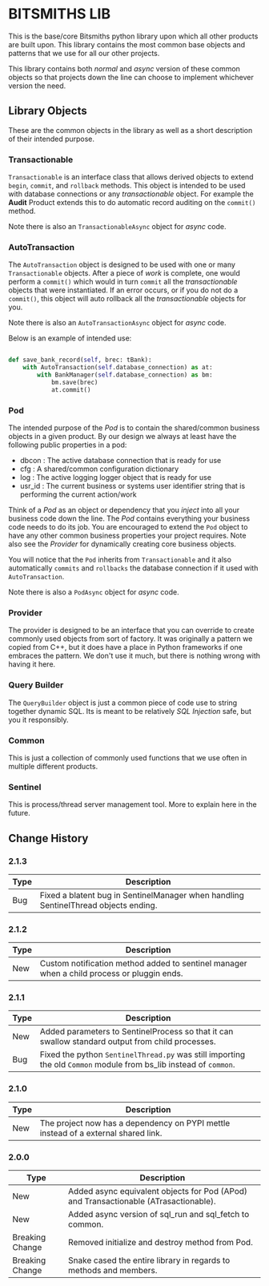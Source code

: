 # BITSMITHS LIB #

This is the base/core Bitsmiths python library upon which all other products are built upon. This library contains the most
common base objects and patterns that we use for all our other projects.

This library contains both *normal* and *async* version of these common objects so that projects down the line can choose to
implement whichever version the need.


## Library Objects ##

These are the common objects in the library as well as a short description of their intended purpose.

### Transactionable ###

`Transactionable` is an interface class that allows derived objects to extend `begin`, `commit`, and `rollback`
methods. This object is intended to be used with database connections or any *transactionable* object. For example the
**Audit** Product extends this to do automatic record auditing on the `commit()` method.

Note there is also an `TransactionableAsync` object for *async* code.

### AutoTransaction ###

The `AutoTransaction` object is designed to be used with one or many `Transactionable` objects. After a piece of
*work* is complete, one would perform a `commit()` which would in turn `commit` all the *transactionable* objects that
were instantiated. If an error occurs, or if you do not do a `commit()`, this object will auto rollback all
the *transactionable* objects for you.

Note there is also an `AutoTransactionAsync` object for *async* code.

Below is an example of intended use:

```python

def save_bank_record(self, brec: tBank):
	with AutoTransaction(self.database_connection) as at:
		with BankManager(self.database_connection) as bm:
			bm.save(brec)
			at.commit()

```

### Pod ###

The intended purpose of the *Pod* is to contain the shared/common business objects in a given product. By our
design we always at least have the following public properties in a pod:

- dbcon : The active database connection that is ready for use
- cfg : A shared/common configuration dictionary
- log : The active logging logger object that is ready for use
- usr_id : The current business or systems user identifier string that is performing the current action/work

Think of a *Pod* as an object or dependency that you *inject* into all your business code down the line. The *Pod* contains
everything your business code needs to do its job. You are encouraged to extend the `Pod` object to have
any other common business properties your project requires.  Note also see the *Provider* for dynamically creating
core business objects.

You will notice that the `Pod` inherits from `Transactionable` and it also automatically `commits` and `rollbacks` the
database connection if it used with `AutoTransaction`.

Note there is also a `PodAsync` object for *async* code.

### Provider ###

The provider is designed to be an interface that you can override to create commonly used objects from sort
of factory.  It was originally a pattern we copied from C++, but it does have a place in Python frameworks if
one embraces the pattern.  We don't use it much, but there is nothing wrong with having it here.

### Query Builder ###

The `QueryBuilder` object is just a common piece of code use to string together dynamic SQL. Its is meant to be
relatively *SQL Injection* safe, but you it responsibly.

### Common ###

This is just a collection of commonly used functions that we use often in multiple different products.

### Sentinel ###

This is process/thread server management tool. More to explain here in the future.


## Change History ##


### 2.1.3 ###

| Type | Description |
| ---- | ----------- |
| Bug  | Fixed a blatent bug in SentinelManager when handling SentinelThread objects ending. |


### 2.1.2 ###

| Type | Description |
| ---- | ----------- |
| New  | Custom notification method added to sentinel manager when a child process or pluggin ends. |

### 2.1.1 ###

| Type | Description |
| ---- | ----------- |
| New  | Added parameters to SentinelProcess so that it can swallow standard output from child processes. |
| Bug  | Fixed the python `SentinelThread.py` was still importing the old `Common` module from bs_lib instead of `common`. |

### 2.1.0 ###

| Type | Description |
| ---- | ----------- |
| New  | The project now has a dependency on PYPI mettle instead of a external shared link. |

### 2.0.0 ###

| Type | Description |
| ---- | ----------- |
| New  | Added async equivalent objects for Pod (APod) and Transactionable (ATrasactionable). |
| New  | Added async version of sql_run and sql_fetch to common. |
| Breaking Change | Removed initialize and destroy method from Pod. |
| Breaking Change | Snake cased the entire library in regards to methods and members. |
